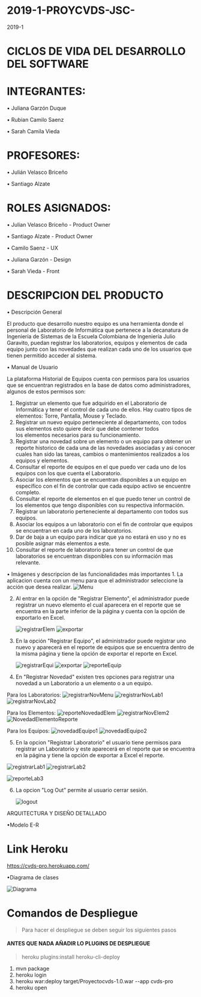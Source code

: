 # 2019-1-PROYCVDS-JSC-

2019-1

# CICLOS DE VIDA DEL DESARROLLO DEL SOFTWARE

# INTEGRANTES:


• Juliana Garzón Duque 

• Rubian Camilo Saenz
 
• Sarah Camila Vieda


# PROFESORES: 

• Julián Velasco Briceño

• Santiago Alzate


# ROLES ASIGNADOS:

• Julian Velasco Briceño - Product Owner

• Santiago Alzate - Product Owner

• Camilo Saenz - UX 

• Juliana Garzón - Design

• Sarah Vieda - Front 



# DESCRIPCION DEL PRODUCTO 

• Descripción General 

El producto que desarrollo nuestro equipo es una herramienta donde el personal de Laboratorio de Informática que pertenece a la decanatura de Ingeniería de Sistemas de la Escuela Colombiana de Ingeniería Julio Garavito, puedan registrar los laboratorios, equipos y elementos de cada equipo junto con las novedades que realizan cada uno de los usuarios que tienen permitido acceder al sistema. 

• Manual de Usuario

La plataforma Historial de Equipos cuenta con permisos para los usuarios que se encuentran registrados en la base de datos como    administradores, algunos de estos permisos son:
   1.  Registrar un elemento que fue adquirido en el Laboratorio de Informática y tener el control de cada uno de ellos. Hay cuatro        tipos de elementos: Torre, Pantalla, Mouse y Teclado.
   2. Registrar un nuevo equipo perteneciente al departamento, con todos sus elementos esto quiere decir que debe contener todos  
       los elementos necesarios para su funcionamiento.
   3.  Registrar una novedad sobre un elemento o un equipo para obtener un reporte historico de cada una de las novedades                  asociadas y asi conocer cuales han sido las tareas, cambios o mantenimientos realizados a los equipos y elementos.
   4.  Consultar el reporte de equipos en el que puedo ver cada uno de los equipos con los que cuenta el Laboratorio.
   5.  Asociar los elementos que se encuentran disponibles a un equipo en específico con el fin de controlar que cada equipo activo        se encuentre completo.
   6.  Consultar el reporte de elementos en el que puedo tener un control de los elementos que tengo disponibles con su respectiva        información.
   7.  Registrar un laboratorio perteneciente al departamento con todos sus equipos.
   8.  Asociar los equipos a un laboratorio con el fin de controlar que equipos se encuentran en cada uno de los laboratorios.
   9.  Dar de baja a un equipo para indicar que ya no estará en uso y no es posible asignar más elementos a este.
   10.  Consultar el reporte de laboratorio para tener un control de que laboratorios se encuentran disponibles con su información          mas relevante.
   
   • Imágenes y descripcion de las funcionalidades más importantes 
    1. La aplicacion cuenta con un menu para que el administrador seleccione la acción que desea realizar.
        ![Menu](https://user-images.githubusercontent.com/48154086/57624255-3008d300-7557-11e9-9316-6fef881344d6.PNG)
        
   2. Al entrar en la opción de "Registrar Elemento", el administrador puede registrar un nuevo elemento el cual aparecera en el           reporte que se encuentra en la parte inferior de la página y cuenta con la opción de exportarlo en Excel. 
        
        ![registrarElem](https://user-images.githubusercontent.com/48154086/57633050-7d417080-7568-11e9-92d0-2e1e8dc3313c.PNG)
        ![exportar](https://user-images.githubusercontent.com/48154086/57633028-7581cc00-7568-11e9-8af3-666a90e8cc5b.PNG)
        
        
  3. En la opción "Registrar Equipo", el administrador puede registrar uno nuevo y aparecerá en el reporte de equipos que se               encuentra dentro de la misma página y tiene la opción de exportar el reporte en Excel. 
     
        ![registrarEqui](https://user-images.githubusercontent.com/48154086/57633061-7f0b3400-7568-11e9-804d-30142363c26c.PNG)
        ![exportar](https://user-images.githubusercontent.com/48154086/57633028-7581cc00-7568-11e9-8af3-666a90e8cc5b.PNG)
        ![reporteEquip](https://user-images.githubusercontent.com/48154086/57633199-ca254700-7568-11e9-9ad7-9d06362d6199.PNG)
        
        
  4. En "Registrar Novedad" existen tres opciones para registrar una novedad a un Laboratorio a un elemento o a un equipo.
     
   Para los Laboratorios:
     ![registrarNovMenu](https://user-images.githubusercontent.com/48154086/57633188-c4c7fc80-7568-11e9-9a70-3ba2a0aa7ac7.PNG)
     ![registrarNovLab1](https://user-images.githubusercontent.com/48154086/57633171-bed21b80-7568-11e9-8c0b-9b81e6b0a435.PNG)
     ![registrarNovLab2](https://user-images.githubusercontent.com/48154086/57633183-c265a280-7568-11e9-9ab2-38eb66495715.PNG)
        
   Para los Elementos:
    ![reporteNovedadElem](https://user-images.githubusercontent.com/48154086/57633289-f2ad4100-7568-11e9-97d6-d06426e91875.PNG)
    ![registrarNovElem2](https://user-images.githubusercontent.com/48154086/57633101-98ac7b80-7568-11e9-8996-0623981bbc71.PNG)
    ![NovedadElementoReporte](https://user-images.githubusercontent.com/48154086/57633769-a7dff900-7569-11e9-8201-8f3eec6e7b5b.PNG)
    
   Para los Equipos:
   ![novedadEquipo1](https://user-images.githubusercontent.com/48154086/57634871-c1824000-756b-11e9-839a-5c90c632544c.PNG)
   ![novedadEquipo2](https://user-images.githubusercontent.com/48154086/57634869-c0e9a980-756b-11e9-99f6-6ab913581f03.PNG)
   
      
     
     
  5. En la opcion "Registrar Laboratorio" el usuario tiene permisos para registrar un Laboratorio y este aparecerá en el reporte           que se encuentra en la página y tiene la opción de exportar a Excel el reporte.
  
  ![registrarLab1](https://user-images.githubusercontent.com/48154086/57634864-bf1fe600-756b-11e9-9849-48fe75fcf42d.PNG)
  ![registrarLab2](https://user-images.githubusercontent.com/48154086/57634860-bd562280-756b-11e9-8f10-910f95bca644.PNG)
  
  ![reporteLab3](https://user-images.githubusercontent.com/48154086/57634857-bc24f580-756b-11e9-92c9-92ca75d578c7.PNG)
    
     
  6. La opcion "Log Out" permite al usuario cerrar sesión.
  
  
     ![logout](https://user-images.githubusercontent.com/48154086/57635163-41a8a580-756c-11e9-8156-4be60cfdee2e.PNG)

    
   
   
   
ARQUITECTURA Y DISEÑO DETALLADO

•Modelo E-R

# Link Heroku
https://cvds-pro.herokuapp.com/ 


•Diagrama de clases

![Diagrama](https://user-images.githubusercontent.com/48154086/57622319-efa75600-7552-11e9-960c-7ba1d88d6d7b.PNG)


# Comandos de Despliegue

> Para hacer el despliegue se deben seguir los siguientes pasos

#### ANTES QUE NADA AÑADIR LO PLUGINS DE DESPLIEGUE

> heroku plugins:install heroku-cli-deploy

1) mvn package
2) heroku login
3) heroku war:deploy target/Proyectocvds-1.0.war --app cvds-pro
4) heroku open





